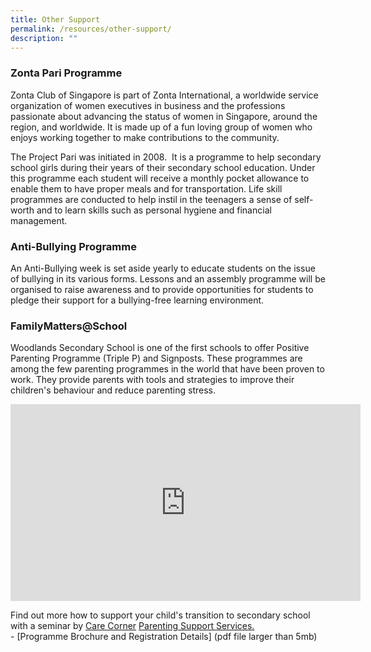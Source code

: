```yaml
---
title: Other Support
permalink: /resources/other-support/
description: ""
---
```

### Zonta Pari Programme

Zonta Club of Singapore is part of Zonta International, a worldwide service organization of women executives in business and the professions passionate about advancing the status of women in Singapore, around the region, and worldwide. It is made up of a fun loving group of women who enjoys working together to make contributions to the community.

The Project Pari was initiated in 2008.  It is a programme to help secondary school girls during their years of their secondary school education. Under this programme each student will receive a monthly pocket allowance to enable them to have proper meals and for transportation. Life skill programmes are conducted to help instil in the teenagers a sense of self-worth and to learn skills such as personal hygiene and financial management.

### Anti-Bullying Programme

An Anti-Bullying week is set aside yearly to educate students on the issue of bullying in its various forms. Lessons and an assembly programme will be organised to raise awareness and to provide opportunities for students to pledge their support for a bullying-free learning environment.

### FamilyMatters@School

Woodlands Secondary School is one of the first schools to offer Positive Parenting Programme (Triple P) and Signposts. These programmes are among the few parenting programmes in the world that have been proven to work. They provide parents with tools and strategies to improve their children's behaviour and reduce parenting stress.

<center><iframe width="560" height="315" src="https://www.youtube.com/embed/1d4EruZ4f6M" title="YouTube video player" frameborder="0" allow="accelerometer; autoplay; clipboard-write; encrypted-media; gyroscope; picture-in-picture" allowfullscreen></iframe></center>

Find out more how to support your child's transition to secondary school with a seminar by [Care Corner](https://www.carecorner.org.sg/) [Parenting Support Services.](https://www.carecorner.org.sg/parenting-support)  
\- [Programme Brochure and Registration Details] (pdf file larger than 5mb)